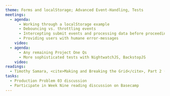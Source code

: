 ```yaml
---
theme: Forms and localStorage; Advanced Event-Handling, Tests
meetings:
  - agenda:
      - Working through a localStorage example
      - Debouncing vs. throttling events
      - Intercepting submit events and processing data before proceeding
      - Providing users with humane error-messages
    video:
  - agenda:
      - Any remaining Project One Qs
      - More sophisticated tests with NightwatchJS, BackstopJS
    video:
readings:
  - Timothy Samara, <cite>Making and Breaking the Grid</cite>, Part 2 (pp. 124–233)
tasks:
  - Production Problem 03 discussion
  - Participate in Week Nine reading discussion on Basecamp
---
```

